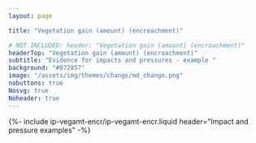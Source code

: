 ```yaml
---
layout: page

title: "Vegetation gain (amount) (encroachment)"

# NOT INCLUDED: header: "Vegetation gain (amount) (encroachment)"
headerTop: "Vegetation gain (amount) (encroachment)"
subtitle: "Evidence for impacts and pressures - example " 
background: "#072857"
image: "/assets/img/themes/change/md_change.png"
nobuttons: true
Nosvg: true
Noheader: true
---
```


{%-
include ip-vegamt-encr/ip-vegamt-encr.liquid
header="Impact and pressure examples"
-%}
